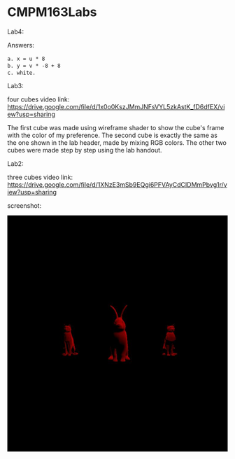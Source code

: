 # CMPM163Labs
Lab4: 

Answers:
 
    a. x = u * 8
    b. y = v * -8 + 8
    c. white.

Lab3:

four cubes video link: https://drive.google.com/file/d/1x0o0KszJMmJNFsVYL5zkAstK_fD6dfEX/view?usp=sharing

The first cube was made using wireframe shader to show the cube's frame with the color of my preference.
The second cube is exactly the same as the one shown in the lab header, made by mixing RGB colors.
The other two cubes were made step by step using the lab handout.

Lab2:

three cubes video link: https://drive.google.com/file/d/1XNzE3mSb9EQgi6PFVAyCdCIDMmPbvg1r/view?usp=sharing

screenshot: 

![](images/part.jpg)
